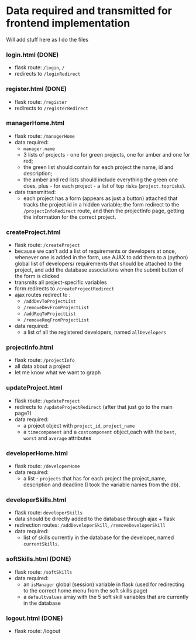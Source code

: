 Data required and transmitted for frontend implementation
=========================================

Will add stuff here as I do the files

### login.html (DONE)
- flask route: `/login`, `/`
- redirects to `/loginRedirect`

### register.html (DONE)
- flask route: `/register`
- redirects to `/registerRedirect`

### managerHome.html
- flask route: `/managerHome`
- data required:
    - `manager.name`
    - 3 lists of projects - one for green projects, one for amber and one for red;
    - the green list should contain for each project the name, id and description;
    - the amber and red lists should include everything the green one does, plus - for each project - a list of top risks (`project.toprisks`).
- data transmitted:
    - each project has a form (appears as just a button) attached that tracks the project id in a hidden variable; the form redirect to the `/projectInfoRedirect` route, and then the projectInfo page, getting the information for the correct project.

### createProject.html
- flask route: `/createProject`
- because we can't add a list of requirements or developers at once, whenever one is added in the form, use AJAX to add them to a (python) global list of developers/ requirements that should be attached to the project, and add the database associations when the submit button of the form is clicked
- transmits all project-specific variables
- form redirects to `/createProjectRedirect`
- ajax routes redirect to :
    - `/addDevToProjectList`
    - `/removeDevFromProjectList`
    - `/addReqToProjectList`
    - `/removeReqFromProjectList`
- data required: 
    - a list of all the registered developers, named `allDevelopers`


### projectInfo.html
- flask route: `/projectInfo`
- all data about a project
- let me know what we want to graph

### updateProject.html
- flask route: `/updateProject`
- redirects to `/updateProjectRedirect` (after that just go to the main page?)
- data required:
    - a project object with `project_id`, `project_name` 
    - a `timecomponent` and a `costcomponent` object,each with the `best`, `worst` and `average` attributes

### developerHome.html
- flask route: `/developerHome`
- data required: 
    - a list - `projects` that has for each project the project_name, description and deadline (I took the variable names from the db).

### developerSkills.html
- flask route: `developerSkills`
- data should be directly added to the database through ajax + flask
- redirection routes: `/addDeveloperSkill`, `/removeDeveloperSkill`
- data required: 
    - list of skills currently in the database for the developer, named `currentSkills`.

### softSkills.html (DONE)
- flask route: `/softSkills`
- data required:
    - an `isManager` global (session) variable in flask (used for redirecting to  the correct home menu from the soft skills page)
    - a `defaultvalues` array with the 5 soft skill variables that are currently in the database

### logout.html (DONE)
- flask route: /logout
